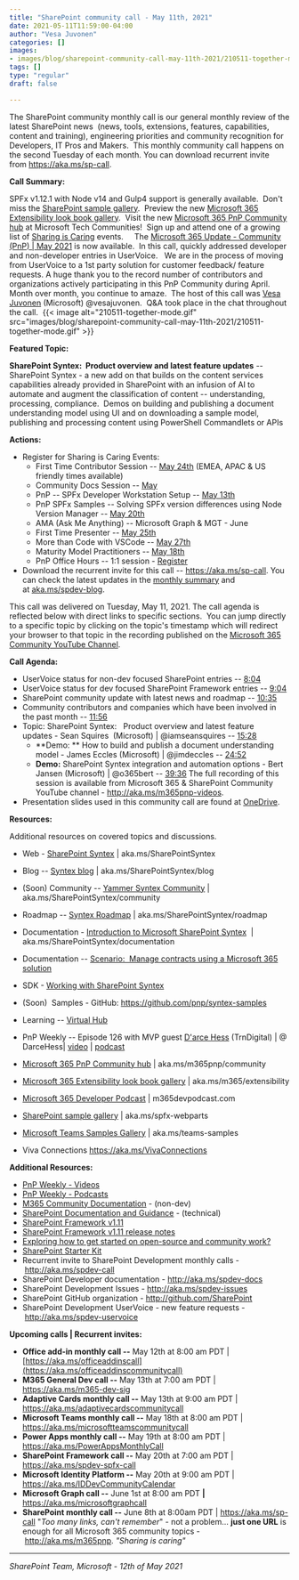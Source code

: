 ```yaml
---
title: "SharePoint community call - May 11th, 2021"
date: 2021-05-11T11:59:00-04:00
author: "Vesa Juvonen"
categories: []
images:
- images/blog/sharepoint-community-call-may-11th-2021/210511-together-mode.gif
tags: []
type: "regular"
draft: false

---
```


The SharePoint community monthly call is our general monthly review of
the latest SharePoint news  (news, tools, extensions, features,
capabilities, content and training), engineering priorities and
community recognition for Developers, IT Pros and Makers.  This monthly
community call happens on the second Tuesday of each month. You can
download recurrent invite from <https://aka.ms/sp-call>.

**Call Summary:**

SPFx v1.12.1 with Node v14 and Gulp4 support is generally available. 
Don't miss the [SharePoint sample
gallery](https://pnp.github.io/sp-dev-fx-webparts/).  Preview the new
[Microsoft 365 Extensibility look book
gallery](https://adoption.microsoft.com/extensibility-look-book).  Visit
the new [Microsoft 365 PnP Community
hub](https://techcommunity.microsoft.com/t5/microsoft-365-pnp/ct-p/Microsoft365PnP)
at Microsoft Tech Communities!  Sign up and attend one of a growing list
of [Sharing is Caring](https://pnp.github.io/sharing-is-caring/)
events.     The [Microsoft 365 Update - Community (PnP) \| May
2021](https://techcommunity.microsoft.com/t5/microsoft-365-pnp-blog/microsoft-365-pnp-community-may-2021-update/ba-p/2332366)
is now available.  In this call, quickly addressed developer and
non-developer entries in UserVoice.   We are in the process of moving
from UserVoice to a 1st party solution for customer feedback/ feature
requests.
A huge thank you to the record number of contributors and organizations
actively participating in this PnP Community during April. Month over
month, you continue to amaze.  The host of this call was [Vesa
Juvonen](https://twitter.com/vesajuvonen) (Microsoft) \@vesajuvonen. 
Q&A took place in the chat throughout the call. 
{{< image alt="210511-together-mode.gif" src="images/blog/sharepoint-community-call-may-11th-2021/210511-together-mode.gif" >}}
 


**Featured Topic:**

**SharePoint Syntex:  Product overview and latest feature updates** --
SharePoint Syntex - a new add on that builds on the content services
capabilities already provided in SharePoint with an infusion of AI to
automate and augment the classification of content -- understanding,
processing, compliance.  Demos on building and publishing a document
understanding model using UI and on downloading a sample model,
publishing and processing content using PowerShell Commandlets or APIs


**Actions:**
-   Register for Sharing is Caring Events:
    -   First Time Contributor Session -- [May
        24th](https://forms.office.com/Pages/ResponsePage.aspx?id=KtIy2vgLW0SOgZbwvQuRaXDXyCl9DkBHq4A2OG7uLpdUREZVRDVYUUJLT1VNRDM4SjhGMlpUNzBORy4u)
        (EMEA, APAC & US friendly times available)
    -   Community Docs Session
        -- [May](https://forms.office.com/Pages/ResponsePage.aspx?id=KtIy2vgLW0SOgZbwvQuRaXDXyCl9DkBHq4A2OG7uLpdUOUdFR0U1STdGS0lXUDA2Sk1YSE1WMEtHSy4u)
    -   PnP -- SPFx Developer Workstation Setup -- [May
        13th](https://forms.office.com/Pages/ResponsePage.aspx?id=KtIy2vgLW0SOgZbwvQuRaXDXyCl9DkBHq4A2OG7uLpdUM0xJTFJZN01MWlZQVFc3UjgxRUxQQkhDSS4u) 
    -   PnP SPFx Samples -- Solving SPFx version differences using Node
        Version Manager -- [May
        20th](https://forms.office.com/Pages/ResponsePage.aspx?id=KtIy2vgLW0SOgZbwvQuRaXDXyCl9DkBHq4A2OG7uLpdUMDdKSjQxRDhKVzhCVUQ4VDdIQVZRVTZOSi4u)
    -   AMA (Ask Me Anything) -- Microsoft Graph & MGT - June
    -   First Time Presenter -- [May
        25th](https://forms.office.com/Pages/ResponsePage.aspx?id=KtIy2vgLW0SOgZbwvQuRaXDXyCl9DkBHq4A2OG7uLpdUNDJOOU5JREc2TUhCVzNGTTJFUldSUUNUSy4u)
    -   More than Code with VSCode -- [May
        27th](https://forms.office.com/Pages/ResponsePage.aspx?id=KtIy2vgLW0SOgZbwvQuRaXDXyCl9DkBHq4A2OG7uLpdURFZPM00xREdYMzVIOEJCWUhWRzBVMlRJWS4u)
         
    -   Maturity Model Practitioners -- [May
        18th](https://forms.office.com/Pages/ResponsePage.aspx?id=KtIy2vgLW0SOgZbwvQuRaXDXyCl9DkBHq4A2OG7uLpdUODY3NVRFQ0E4SFg5WlI1TU83WFJQRklZSy4u)
    -   PnP Office Hours -- 1:1 session -
        [Register](https://outlook.office365.com/owa/calendar/PnPSharingisCaring@warner.digital/bookings/)
-   Download the recurrent invite for this call
    -- <https://aka.ms/sp-call>.
You can check the latest updates in the [monthly
summary](https://techcommunity.microsoft.com/t5/microsoft-365-pnp-blog/microsoft-365-pnp-community-may-2021-update/ba-p/2332366) and
at [aka.ms/spdev-blog](https://developer.microsoft.com/en-us/sharepoint/blogs/).

This call was delivered on Tuesday, May 11, 2021. The call agenda is
reflected below with direct links to specific sections.  You can jump
directly to a specific topic by clicking on the topic\'s timestamp which
will redirect your browser to that topic in the recording published on
the [Microsoft 365 Community YouTube
Channel](https://aka.ms/m365pnp-videos).

**Call Agenda:**
-   UserVoice status for non-dev focused SharePoint entries
    -- [8:04](https://youtu.be/PlXxbx7qNlc?t=484)
-   UserVoice status for dev focused SharePoint Framework entries
    -- [9:04](https://youtu.be/PlXxbx7qNlc?t=544) 
-   SharePoint community update with latest news and roadmap
    -- [10:35](https://youtu.be/PlXxbx7qNlc?t=635)
-   Community contributors and companies which have been involved in the
    past month -- [11:56](https://youtu.be/PlXxbx7qNlc?t=716) 
-   Topic: SharePoint Syntex:   Product overview and latest feature
    updates - Sean Squires  (Microsoft) \| \@iamseansquires --
    [15:28](https://youtu.be/PlXxbx7qNlc?t=928)
    -   **Demo: ** How to build and publish a document understanding
        model - James Eccles (Microsoft) \| \@jimdeccles --
        [24:52](https://youtu.be/PlXxbx7qNlc?t=1492)
    -   **Demo:** SharePoint Syntex integration and automation options
        - Bert Jansen (Microsoft) \| \@o365bert --
        [39:36](https://youtu.be/PlXxbx7qNlc?t=2376)
The full recording of this session is available from Microsoft 365 &
SharePoint Community YouTube channel - <http://aka.ms/m365pnp-videos>.
-   Presentation slides used in this community call are found
    at [OneDrive](https://1drv.ms/p/s!AlposW7ozA_90kgHOZNOZvuJs4Xd?e=aKH8Cg).

**Resources:**

Additional resources on covered topics and discussions.
-   Web - [SharePoint
    Syntex](https://www.microsoft.com/en-us/microsoft-365/enterprise/sharepoint-syntex-overview)
    \| aka.ms/SharePointSyntex

-   Blog -- [Syntex
    blog](https://techcommunity.microsoft.com/t5/sharepoint-syntex/bg-p/SharePointSyntex)
    \| aka.ms/SharePointSyntex/blog

-   (Soon) Community -- [Yammer Syntex
    Community](https://web.yammer.com/main/groups/eyJfdHlwZSI6Ikdyb3VwIiwiaWQiOiIxMjA0MjAwMjQzMiJ9/new)
    \| aka.ms/SharePointSyntex/community

-   Roadmap -- [Syntex
    Roadmap](https://www.microsoft.com/en-us/microsoft-365/roadmap?rtc=2&filters=&searchterms=Syntex)
    \| aka.ms/SharePointSyntex/roadmap

-   Documentation - [Introduction to Microsoft SharePoint
    Syntex](https://docs.microsoft.com/en-us/microsoft-365/contentunderstanding/)
     \| aka.ms/SharePointSyntex/documentation

-   Documentation -- [Scenario:  Manage contracts using a Microsoft 365
    solution](https://docs.microsoft.com/en-us/microsoft-365/contentunderstanding/solution-manage-contracts-in-microsoft-365) 

-   SDK - [Working with SharePoint
    Syntex](https://pnp.github.io/pnpcore/using-the-sdk/syntex-intro.html) 

-   (Soon)  Samples - GitHub: <https://github.com/pnp/syntex-samples>

-   Learning -- [Virtual
    Hub](https://adoption.microsoft.com/virtual-hub/search?_sft_vh_product=sharepoint-syntex)
     

-   PnP Weekly -- Episode 126 with MVP guest [D\'arce
    Hess](https://twitter.com/DarceHess) (TrnDigital) \| @ DarceHess\|
    [video](https://techcommunity.microsoft.com/t5/microsoft-365-pnp-blog/microsoft-365-pnp-weekly-episode-126-d-arce-hess/ba-p/2341130)
    \|
    [podcast](https://pnpweekly.podbean.com/e/Microsoft-365-pnp-weekly-episode-126-10th-of-may-2021/)

-   [Microsoft 365 PnP Community
    hub](https://techcommunity.microsoft.com/t5/microsoft-365-pnp/ct-p/Microsoft365PnP) \|
    aka.ms/m365pnp/community 

-   [Microsoft 365 Extensibility look book
    gallery](https://adoption.microsoft.com/extensibility-look-book) \|
    aka.ms/m365/extensibility

-   [Microsoft 365 Developer
    Podcast](https://m365devpodcast.com/) \| m365devpodcast.com

-   [SharePoint sample
    gallery](https://pnp.github.io/sp-dev-fx-webparts/) \|
    aka.ms/spfx-webparts

-   [Microsoft Teams Samples Gallery](https://aka.ms/teams-samples) \|
    aka.ms/teams-samples

-   Viva Connections <https://aka.ms/VivaConnections> 

**Additional Resources:**
-   [PnP Weekly - Videos](https://aka.ms/pnpweekly)
-   [PnP Weekly - Podcasts](http://pnpweekly.podbean.com/)
-   [M365 Community Documentation](https://aka.ms/m365-community-docs) -
    (non-dev)
-   [SharePoint Documentation and
    Guidance](https://docs.microsoft.com/en-us/sharepoint/) -
    (technical)
-   [SharePoint Framework
    v1.11](https://developer.microsoft.com/en-us/sharepoint/blogs/announcing-sharepoint-framework-1-11-extend-more-of-microsoft-teams-and-publish-to-appsource/)
-   [SharePoint Framework v1.11 release
    notes](https://docs.microsoft.com/en-us/sharepoint/dev/spfx/release-1.11.0)
-   [Exploring how to get started on open-source and community
    work?](https://aka.ms/sharing-is-caring)
-   [SharePoint Starter
    Kit](https://github.com/SharePoint/sp-starter-kit)
-   Recurrent invite to SharePoint Development monthly calls
    - <http://aka.ms/spdev-call>
-   SharePoint Developer documentation - <http://aka.ms/spdev-docs>
-   SharePoint Development Issues - <http://aka.ms/spdev-issues>
-   SharePoint GitHub organization - <http://github.com/SharePoint>
-   SharePoint Development UserVoice - new feature requests
    - <http://aka.ms/spdev-uservoice>

**Upcoming calls \| Recurrent invites:**
-   **Office add-in monthly call --** May 12th at 8:00 am PDT \|
    [https://aka.ms/officeaddinscall](https://aka.ms/officeaddinscommunitycall)
-   **M365 General Dev call --** May 13th at 7:00 am PDT \|
    <https://aka.ms/m365-dev-sig>
-   **Adaptive Cards monthly call --** May 13th at 9:00 am PDT \|
    <https://aka.ms/adaptivecardscommunitycall>
-   **Microsoft Teams monthly call --** May 18th at 8:00 am PDT \|
    <https://aka.ms/microsoftteamscommunitycall>
-   **Power Apps monthly call --** May 19th at 8:00 am PDT \|
    <https://aka.ms/PowerAppsMonthlyCall>
-   **SharePoint Framework call --** May 20th at 7:00 am PDT \|
    <https://aka.ms/spdev-spfx-call>
-   **Microsoft Identity Platform --** May 20th at 9:00 am PDT \|
    <https://aka.ms/IDDevCommunityCalendar> 
-   **Microsoft Graph call --** June 1st at 8:00 am PDT **\|**
    <https://aka.ms/microsoftgraphcall>
-   **SharePoint monthly call --** June 8th at 8:00am PDT \|
    <https://aka.ms/sp-call>
\"*Too many links, can\'t remember*\" - not a problem\... **just one
URL** is enough for all Microsoft 365 community topics
- <http://aka.ms/m365pnp>.
*"Sharing is caring"*

------------------------------------------------------------------------

*SharePoint Team, Microsoft - 12th of May 2021*

